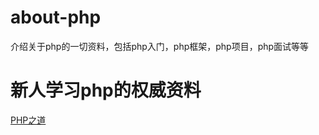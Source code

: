 # about-php
介绍关于php的一切资料，包括php入门，php框架，php项目，php面试等等


# 新人学习php的权威资料

[PHP之道](https://github.com/laravel-china/php-the-right-way)
